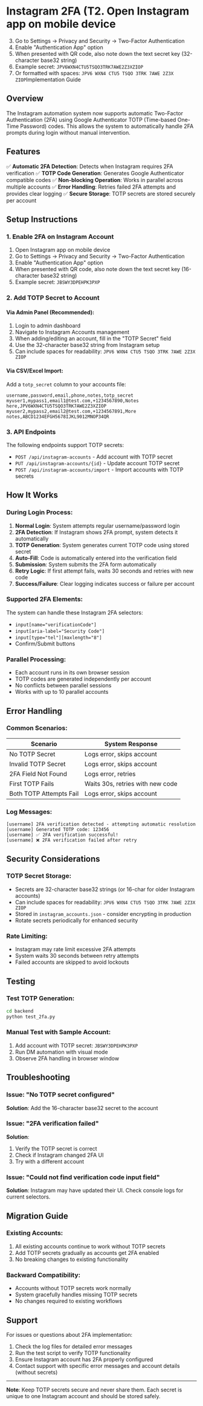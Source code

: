 # Instagram 2FA (T2. Open Instagram app on mobile device
3. Go to Settings → Privacy and Security → Two-Factor Authentication
4. Enable "Authentication App" option
5. When presented with QR code, also note down the text secret key (32-character base32 string)
6. Example secret: `JPV6WXN4CTU5TSQO3TRK7AWE2Z3XZIOP`
7. Or formatted with spaces: `JPV6 WXN4 CTU5 TSQO 3TRK 7AWE 2Z3X ZIOP`Implementation Guide

## Overview

The Instagram automation system now supports automatic Two-Factor Authentication (2FA) using Google Authenticator TOTP (Time-based One-Time Password) codes. This allows the system to automatically handle 2FA prompts during login without manual intervention.

## Features

✅ **Automatic 2FA Detection**: Detects when Instagram requires 2FA verification
✅ **TOTP Code Generation**: Generates Google Authenticator compatible codes
✅ **Non-blocking Operation**: Works in parallel across multiple accounts
✅ **Error Handling**: Retries failed 2FA attempts and provides clear logging
✅ **Secure Storage**: TOTP secrets are stored securely per account

## Setup Instructions

### 1. Enable 2FA on Instagram Account

1. Open Instagram app on mobile device
2. Go to Settings → Privacy and Security → Two-Factor Authentication
3. Enable "Authentication App" option
4. When presented with QR code, also note down the text secret key (16-character base32 string)
5. Example secret: `JBSWY3DPEHPK3PXP`

### 2. Add TOTP Secret to Account

#### Via Admin Panel (Recommended):
1. Login to admin dashboard
2. Navigate to Instagram Accounts management
3. When adding/editing an account, fill in the "TOTP Secret" field
4. Use the 32-character base32 string from Instagram setup
5. Can include spaces for readability: `JPV6 WXN4 CTU5 TSQO 3TRK 7AWE 2Z3X ZIOP`

#### Via CSV/Excel Import:
Add a `totp_secret` column to your accounts file:
```csv
username,password,email,phone,notes,totp_secret
myuser1,mypass1,email1@test.com,+1234567890,Notes here,JPV6WXN4CTU5TSQO3TRK7AWE2Z3XZIOP
myuser2,mypass2,email2@test.com,+1234567891,More notes,ABCD1234EFGH5678IJKL9012MNOP34QR
```

### 3. API Endpoints

The following endpoints support TOTP secrets:

- `POST /api/instagram-accounts` - Add account with TOTP secret
- `PUT /api/instagram-accounts/{id}` - Update account TOTP secret  
- `POST /api/instagram-accounts/import` - Import accounts with TOTP secrets

## How It Works

### During Login Process:

1. **Normal Login**: System attempts regular username/password login
2. **2FA Detection**: If Instagram shows 2FA prompt, system detects it automatically
3. **TOTP Generation**: System generates current TOTP code using stored secret
4. **Auto-Fill**: Code is automatically entered into the verification field
5. **Submission**: System submits the 2FA form automatically
6. **Retry Logic**: If first attempt fails, waits 30 seconds and retries with new code
7. **Success/Failure**: Clear logging indicates success or failure per account

### Supported 2FA Elements:

The system can handle these Instagram 2FA selectors:
- `input[name="verificationCode"]`
- `input[aria-label="Security Code"]`
- `input[type="tel"][maxlength="8"]`
- Confirm/Submit buttons

### Parallel Processing:

- Each account runs in its own browser session
- TOTP codes are generated independently per account
- No conflicts between parallel sessions
- Works with up to 10 parallel accounts

## Error Handling

### Common Scenarios:

| Scenario | System Response |
|----------|-----------------|
| No TOTP Secret | Logs error, skips account |
| Invalid TOTP Secret | Logs error, skips account |
| 2FA Field Not Found | Logs error, retries |
| First TOTP Fails | Waits 30s, retries with new code |
| Both TOTP Attempts Fail | Logs error, skips account |

### Log Messages:

```
[username] 2FA verification detected - attempting automatic resolution
[username] Generated TOTP code: 123456
[username] ✅ 2FA verification successful!
[username] ❌ 2FA verification failed after retry
```

## Security Considerations

### TOTP Secret Storage:
- Secrets are 32-character base32 strings (or 16-char for older Instagram accounts)
- Can include spaces for readability: `JPV6 WXN4 CTU5 TSQO 3TRK 7AWE 2Z3X ZIOP`
- Stored in `instagram_accounts.json` - consider encrypting in production
- Rotate secrets periodically for enhanced security

### Rate Limiting:
- Instagram may rate limit excessive 2FA attempts
- System waits 30 seconds between retry attempts
- Failed accounts are skipped to avoid lockouts

## Testing

### Test TOTP Generation:
```bash
cd backend
python test_2fa.py
```

### Manual Test with Sample Account:
1. Add account with TOTP secret: `JBSWY3DPEHPK3PXP`
2. Run DM automation with visual mode
3. Observe 2FA handling in browser window

## Troubleshooting

### Issue: "No TOTP secret configured"
**Solution**: Add the 16-character base32 secret to the account

### Issue: "2FA verification failed"
**Solution**: 
1. Verify the TOTP secret is correct
2. Check if Instagram changed 2FA UI
3. Try with a different account

### Issue: "Could not find verification code input field"
**Solution**: Instagram may have updated their UI. Check console logs for current selectors.

## Migration Guide

### Existing Accounts:
1. All existing accounts continue to work without TOTP secrets
2. Add TOTP secrets gradually as accounts get 2FA enabled
3. No breaking changes to existing functionality

### Backward Compatibility:
- Accounts without TOTP secrets work normally
- System gracefully handles missing TOTP secrets
- No changes required to existing workflows

## Support

For issues or questions about 2FA implementation:
1. Check the log files for detailed error messages
2. Run the test script to verify TOTP functionality
3. Ensure Instagram account has 2FA properly configured
4. Contact support with specific error messages and account details (without secrets)

---

**Note**: Keep TOTP secrets secure and never share them. Each secret is unique to one Instagram account and should be stored safely.
